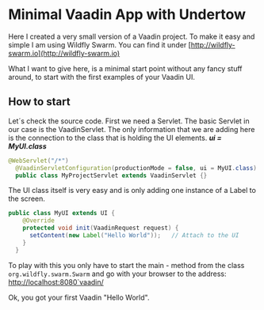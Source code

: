 # Minimal Vaadin App with Undertow

Here I created a very small version of a Vaadin project.
To make it easy and simple I am using Wildfly Swarm.
You can find it under [http://wildfly-swarm.io](http://wildfly-swarm.io)

What I want to give here, is a minimal start point 
without any fancy stuff around, to start with the 
first examples of your Vaadin UI.


## How to start

Let´s check the source code. First we need a Servlet. The basic Servlet in 
our case is the VaadinServlet. The only information that we are adding 
here is the connection to the class that is holding the UI elements.
***ui = MyUI.class***

```java
@WebServlet("/*")
  @VaadinServletConfiguration(productionMode = false, ui = MyUI.class)
  public class MyProjectServlet extends VaadinServlet {}
```

The UI class itself is very easy and is only adding one instance of a Label to the 
screen. 

```java
public class MyUI extends UI {
    @Override
    protected void init(VaadinRequest request) {
      setContent(new Label("Hello World"));   // Attach to the UI
    }
  }
```

To play with this you only have to start the main - method from the class  ```org.wildfly.swarm.Swarm``` and 
go with your browser to the address: [http://localhost:8080`vaadin/](http://localhost:8080/vaadin)

Ok, you got your first Vaadin "Hello World".


